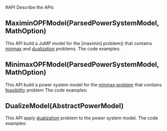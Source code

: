 #API
Describe the APIs

## MaximinOPFModel(ParsedPowerSystemModel, MathOption)
This API build a JuMP model for the [maximin] problem() that contains [minmax]() and [dualization]() problems.
The code examples:


## MinimaxOPFModel(ParsedPowerSystemModel, MathOption)
This API build a power system model for the [minmax problem]() that contains [feasibility]() problem
The code examples:


## DualizeModel(AbstractPowerModel)
This API apply [dualization]() problem to the power system model.
The code examples: